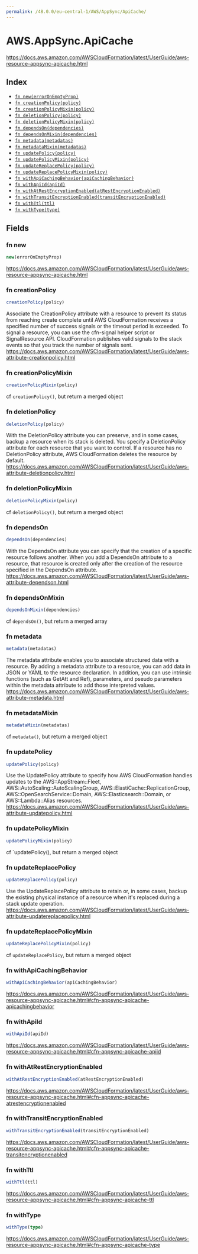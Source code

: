 ```yaml
---
permalink: /48.0.0/eu-central-1/AWS/AppSync/ApiCache/
---
```


# AWS.AppSync.ApiCache

https://docs.aws.amazon.com/AWSCloudFormation/latest/UserGuide/aws-resource-appsync-apicache.html

## Index

* [`fn new(errorOnEmptyProp)`](#fn-new)
* [`fn creationPolicy(policy)`](#fn-creationpolicy)
* [`fn creationPolicyMixin(policy)`](#fn-creationpolicymixin)
* [`fn deletionPolicy(policy)`](#fn-deletionpolicy)
* [`fn deletionPolicyMixin(policy)`](#fn-deletionpolicymixin)
* [`fn dependsOn(dependencies)`](#fn-dependson)
* [`fn dependsOnMixin(dependencies)`](#fn-dependsonmixin)
* [`fn metadata(metadatas)`](#fn-metadata)
* [`fn metadataMixin(metadatas)`](#fn-metadatamixin)
* [`fn updatePolicy(policy)`](#fn-updatepolicy)
* [`fn updatePolicyMixin(policy)`](#fn-updatepolicymixin)
* [`fn updateReplacePolicy(policy)`](#fn-updatereplacepolicy)
* [`fn updateReplacePolicyMixin(policy)`](#fn-updatereplacepolicymixin)
* [`fn withApiCachingBehavior(apiCachingBehavior)`](#fn-withapicachingbehavior)
* [`fn withApiId(apiId)`](#fn-withapiid)
* [`fn withAtRestEncryptionEnabled(atRestEncryptionEnabled)`](#fn-withatrestencryptionenabled)
* [`fn withTransitEncryptionEnabled(transitEncryptionEnabled)`](#fn-withtransitencryptionenabled)
* [`fn withTtl(ttl)`](#fn-withttl)
* [`fn withType(type)`](#fn-withtype)

## Fields

### fn new

```ts
new(errorOnEmptyProp)
```

https://docs.aws.amazon.com/AWSCloudFormation/latest/UserGuide/aws-resource-appsync-apicache.html

### fn creationPolicy

```ts
creationPolicy(policy)
```

Associate the CreationPolicy attribute with a resource to prevent its status from reaching create complete until AWS CloudFormation receives a specified number of success signals or the timeout period is exceeded. To signal a resource, you can use the cfn-signal helper script or SignalResource API. CloudFormation publishes valid signals to the stack events so that you track the number of signals sent. 
https://docs.aws.amazon.com/AWSCloudFormation/latest/UserGuide/aws-attribute-creationpolicy.html

### fn creationPolicyMixin

```ts
creationPolicyMixin(policy)
```

cf `creationPolicy()`, but return a merged object

### fn deletionPolicy

```ts
deletionPolicy(policy)
```

With the DeletionPolicy attribute you can preserve, and in some cases, backup a resource when its stack is deleted. You specify a DeletionPolicy attribute for each resource that you want to control. If a resource has no DeletionPolicy attribute, AWS CloudFormation deletes the resource by default. 
https://docs.aws.amazon.com/AWSCloudFormation/latest/UserGuide/aws-attribute-deletionpolicy.html

### fn deletionPolicyMixin

```ts
deletionPolicyMixin(policy)
```

cf `deletionPolicy()`, but return a merged object

### fn dependsOn

```ts
dependsOn(dependencies)
```

With the DependsOn attribute you can specify that the creation of a specific resource follows another. When you add a DependsOn attribute to a resource, that resource is created only after the creation of the resource specified in the DependsOn attribute. 
https://docs.aws.amazon.com/AWSCloudFormation/latest/UserGuide/aws-attribute-dependson.html

### fn dependsOnMixin

```ts
dependsOnMixin(dependencies)
```

cf `dependsOn()`, but return a merged array

### fn metadata

```ts
metadata(metadatas)
```

The metadata attribute enables you to associate structured data with a resource. By adding a metadata attribute to a resource, you can add data in JSON or YAML to the resource declaration. In addition, you can use intrinsic functions (such as GetAtt and Ref), parameters, and pseudo parameters within the metadata attribute to add those interpreted values. 
https://docs.aws.amazon.com/AWSCloudFormation/latest/UserGuide/aws-attribute-metadata.html

### fn metadataMixin

```ts
metadataMixin(metadatas)
```

cf `metadata()`, but return a merged object

### fn updatePolicy

```ts
updatePolicy(policy)
```

Use the UpdatePolicy attribute to specify how AWS CloudFormation handles updates to the AWS::AppStream::Fleet, AWS::AutoScaling::AutoScalingGroup, AWS::ElastiCache::ReplicationGroup, AWS::OpenSearchService::Domain, AWS::Elasticsearch::Domain, or AWS::Lambda::Alias resources. 
https://docs.aws.amazon.com/AWSCloudFormation/latest/UserGuide/aws-attribute-updatepolicy.html

### fn updatePolicyMixin

```ts
updatePolicyMixin(policy)
```

cf `updatePolicy(), but return a merged object

### fn updateReplacePolicy

```ts
updateReplacePolicy(policy)
```

Use the UpdateReplacePolicy attribute to retain or, in some cases, backup the existing physical instance of a resource when it's replaced during a stack update operation. 
https://docs.aws.amazon.com/AWSCloudFormation/latest/UserGuide/aws-attribute-updatereplacepolicy.html

### fn updateReplacePolicyMixin

```ts
updateReplacePolicyMixin(policy)
```

cf `updateReplacePolicy`, but return a merged object

### fn withApiCachingBehavior

```ts
withApiCachingBehavior(apiCachingBehavior)
```

https://docs.aws.amazon.com/AWSCloudFormation/latest/UserGuide/aws-resource-appsync-apicache.html#cfn-appsync-apicache-apicachingbehavior

### fn withApiId

```ts
withApiId(apiId)
```

https://docs.aws.amazon.com/AWSCloudFormation/latest/UserGuide/aws-resource-appsync-apicache.html#cfn-appsync-apicache-apiid

### fn withAtRestEncryptionEnabled

```ts
withAtRestEncryptionEnabled(atRestEncryptionEnabled)
```

https://docs.aws.amazon.com/AWSCloudFormation/latest/UserGuide/aws-resource-appsync-apicache.html#cfn-appsync-apicache-atrestencryptionenabled

### fn withTransitEncryptionEnabled

```ts
withTransitEncryptionEnabled(transitEncryptionEnabled)
```

https://docs.aws.amazon.com/AWSCloudFormation/latest/UserGuide/aws-resource-appsync-apicache.html#cfn-appsync-apicache-transitencryptionenabled

### fn withTtl

```ts
withTtl(ttl)
```

https://docs.aws.amazon.com/AWSCloudFormation/latest/UserGuide/aws-resource-appsync-apicache.html#cfn-appsync-apicache-ttl

### fn withType

```ts
withType(type)
```

https://docs.aws.amazon.com/AWSCloudFormation/latest/UserGuide/aws-resource-appsync-apicache.html#cfn-appsync-apicache-type